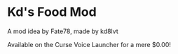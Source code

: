 # Kd's Food Mod
A mod idea by Fate78, made by kd8lvt

Available on the Curse Voice Launcher for a mere $0.00!
